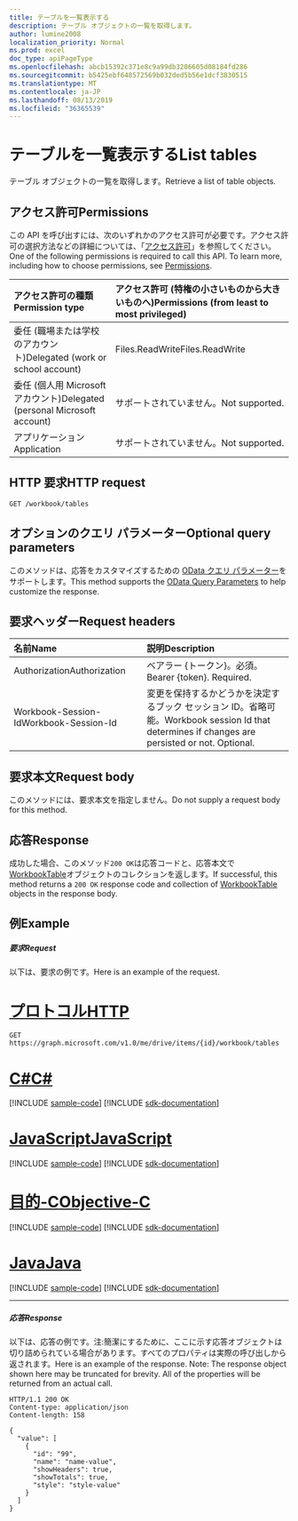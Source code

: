 ```yaml
---
title: テーブルを一覧表示する
description: テーブル オブジェクトの一覧を取得します。
author: lumine2008
localization_priority: Normal
ms.prod: excel
doc_type: apiPageType
ms.openlocfilehash: abcb15392c371e8c9a99db3206605d08184fd286
ms.sourcegitcommit: b5425ebf648572569b032ded5b56e1dcf3830515
ms.translationtype: MT
ms.contentlocale: ja-JP
ms.lasthandoff: 08/13/2019
ms.locfileid: "36365539"
---
```

# <a name="list-tables"></a><span data-ttu-id="5c9a5-103">テーブルを一覧表示する</span><span class="sxs-lookup"><span data-stu-id="5c9a5-103">List tables</span></span>

<span data-ttu-id="5c9a5-104">テーブル オブジェクトの一覧を取得します。</span><span class="sxs-lookup"><span data-stu-id="5c9a5-104">Retrieve a list of table objects.</span></span>
## <a name="permissions"></a><span data-ttu-id="5c9a5-105">アクセス許可</span><span class="sxs-lookup"><span data-stu-id="5c9a5-105">Permissions</span></span>
<span data-ttu-id="5c9a5-p101">この API を呼び出すには、次のいずれかのアクセス許可が必要です。アクセス許可の選択方法などの詳細については、「[アクセス許可](/graph/permissions-reference)」を参照してください。</span><span class="sxs-lookup"><span data-stu-id="5c9a5-p101">One of the following permissions is required to call this API. To learn more, including how to choose permissions, see [Permissions](/graph/permissions-reference).</span></span>

|<span data-ttu-id="5c9a5-108">アクセス許可の種類</span><span class="sxs-lookup"><span data-stu-id="5c9a5-108">Permission type</span></span>      | <span data-ttu-id="5c9a5-109">アクセス許可 (特権の小さいものから大きいものへ)</span><span class="sxs-lookup"><span data-stu-id="5c9a5-109">Permissions (from least to most privileged)</span></span>              |
|:--------------------|:---------------------------------------------------------|
|<span data-ttu-id="5c9a5-110">委任 (職場または学校のアカウント)</span><span class="sxs-lookup"><span data-stu-id="5c9a5-110">Delegated (work or school account)</span></span> | <span data-ttu-id="5c9a5-111">Files.ReadWrite</span><span class="sxs-lookup"><span data-stu-id="5c9a5-111">Files.ReadWrite</span></span>    |
|<span data-ttu-id="5c9a5-112">委任 (個人用 Microsoft アカウント)</span><span class="sxs-lookup"><span data-stu-id="5c9a5-112">Delegated (personal Microsoft account)</span></span> | <span data-ttu-id="5c9a5-113">サポートされていません。</span><span class="sxs-lookup"><span data-stu-id="5c9a5-113">Not supported.</span></span>    |
|<span data-ttu-id="5c9a5-114">アプリケーション</span><span class="sxs-lookup"><span data-stu-id="5c9a5-114">Application</span></span> | <span data-ttu-id="5c9a5-115">サポートされていません。</span><span class="sxs-lookup"><span data-stu-id="5c9a5-115">Not supported.</span></span> |

## <a name="http-request"></a><span data-ttu-id="5c9a5-116">HTTP 要求</span><span class="sxs-lookup"><span data-stu-id="5c9a5-116">HTTP request</span></span>
<!-- { "blockType": "ignored" } -->
```http
GET /workbook/tables
```
## <a name="optional-query-parameters"></a><span data-ttu-id="5c9a5-117">オプションのクエリ パラメーター</span><span class="sxs-lookup"><span data-stu-id="5c9a5-117">Optional query parameters</span></span>
<span data-ttu-id="5c9a5-118">このメソッドは、応答をカスタマイズするための [OData クエリ パラメーター](https://developer.microsoft.com/graph/docs/concepts/query_parameters)をサポートします。</span><span class="sxs-lookup"><span data-stu-id="5c9a5-118">This method supports the [OData Query Parameters](https://developer.microsoft.com/graph/docs/concepts/query_parameters) to help customize the response.</span></span>

## <a name="request-headers"></a><span data-ttu-id="5c9a5-119">要求ヘッダー</span><span class="sxs-lookup"><span data-stu-id="5c9a5-119">Request headers</span></span>
| <span data-ttu-id="5c9a5-120">名前</span><span class="sxs-lookup"><span data-stu-id="5c9a5-120">Name</span></span>      |<span data-ttu-id="5c9a5-121">説明</span><span class="sxs-lookup"><span data-stu-id="5c9a5-121">Description</span></span>|
|:----------|:----------|
| <span data-ttu-id="5c9a5-122">Authorization</span><span class="sxs-lookup"><span data-stu-id="5c9a5-122">Authorization</span></span>  | <span data-ttu-id="5c9a5-p102">ベアラー {トークン}。必須。</span><span class="sxs-lookup"><span data-stu-id="5c9a5-p102">Bearer {token}. Required.</span></span> |
| <span data-ttu-id="5c9a5-125">Workbook-Session-Id</span><span class="sxs-lookup"><span data-stu-id="5c9a5-125">Workbook-Session-Id</span></span>  | <span data-ttu-id="5c9a5-p103">変更を保持するかどうかを決定するブック セッション ID。省略可能。</span><span class="sxs-lookup"><span data-stu-id="5c9a5-p103">Workbook session Id that determines if changes are persisted or not. Optional.</span></span>|

## <a name="request-body"></a><span data-ttu-id="5c9a5-128">要求本文</span><span class="sxs-lookup"><span data-stu-id="5c9a5-128">Request body</span></span>
<span data-ttu-id="5c9a5-129">このメソッドには、要求本文を指定しません。</span><span class="sxs-lookup"><span data-stu-id="5c9a5-129">Do not supply a request body for this method.</span></span>

## <a name="response"></a><span data-ttu-id="5c9a5-130">応答</span><span class="sxs-lookup"><span data-stu-id="5c9a5-130">Response</span></span>

<span data-ttu-id="5c9a5-131">成功した場合、このメソッド`200 OK`は応答コードと、応答本文で[WorkbookTable](../resources/table.md)オブジェクトのコレクションを返します。</span><span class="sxs-lookup"><span data-stu-id="5c9a5-131">If successful, this method returns a `200 OK` response code and collection of [WorkbookTable](../resources/table.md) objects in the response body.</span></span>
## <a name="example"></a><span data-ttu-id="5c9a5-132">例</span><span class="sxs-lookup"><span data-stu-id="5c9a5-132">Example</span></span>
##### <a name="request"></a><span data-ttu-id="5c9a5-133">要求</span><span class="sxs-lookup"><span data-stu-id="5c9a5-133">Request</span></span>
<span data-ttu-id="5c9a5-134">以下は、要求の例です。</span><span class="sxs-lookup"><span data-stu-id="5c9a5-134">Here is an example of the request.</span></span>

# <a name="httptabhttp"></a>[<span data-ttu-id="5c9a5-135">プロトコル</span><span class="sxs-lookup"><span data-stu-id="5c9a5-135">HTTP</span></span>](#tab/http)
<!-- {
  "blockType": "request",
  "name": "get_tables"
}-->
```http
GET https://graph.microsoft.com/v1.0/me/drive/items/{id}/workbook/tables
```
# <a name="ctabcsharp"></a>[<span data-ttu-id="5c9a5-136">C#</span><span class="sxs-lookup"><span data-stu-id="5c9a5-136">C#</span></span>](#tab/csharp)
[!INCLUDE [sample-code](../includes/snippets/csharp/get-tables-csharp-snippets.md)]
[!INCLUDE [sdk-documentation](../includes/snippets/snippets-sdk-documentation-link.md)]

# <a name="javascripttabjavascript"></a>[<span data-ttu-id="5c9a5-137">JavaScript</span><span class="sxs-lookup"><span data-stu-id="5c9a5-137">JavaScript</span></span>](#tab/javascript)
[!INCLUDE [sample-code](../includes/snippets/javascript/get-tables-javascript-snippets.md)]
[!INCLUDE [sdk-documentation](../includes/snippets/snippets-sdk-documentation-link.md)]

# <a name="objective-ctabobjc"></a>[<span data-ttu-id="5c9a5-138">目的-C</span><span class="sxs-lookup"><span data-stu-id="5c9a5-138">Objective-C</span></span>](#tab/objc)
[!INCLUDE [sample-code](../includes/snippets/objc/get-tables-objc-snippets.md)]
[!INCLUDE [sdk-documentation](../includes/snippets/snippets-sdk-documentation-link.md)]

# <a name="javatabjava"></a>[<span data-ttu-id="5c9a5-139">Java</span><span class="sxs-lookup"><span data-stu-id="5c9a5-139">Java</span></span>](#tab/java)
[!INCLUDE [sample-code](../includes/snippets/java/get-tables-java-snippets.md)]
[!INCLUDE [sdk-documentation](../includes/snippets/snippets-sdk-documentation-link.md)]

---

##### <a name="response"></a><span data-ttu-id="5c9a5-140">応答</span><span class="sxs-lookup"><span data-stu-id="5c9a5-140">Response</span></span>
<span data-ttu-id="5c9a5-p104">以下は、応答の例です。注:簡潔にするために、ここに示す応答オブジェクトは切り詰められている場合があります。すべてのプロパティは実際の呼び出しから返されます。</span><span class="sxs-lookup"><span data-stu-id="5c9a5-p104">Here is an example of the response. Note: The response object shown here may be truncated for brevity. All of the properties will be returned from an actual call.</span></span>
<!-- {
  "blockType": "response",
  "truncated": true,
  "@odata.type": "microsoft.graph.workbookTable",
  "isCollection": true
} -->
```http
HTTP/1.1 200 OK
Content-type: application/json
Content-length: 158

{
  "value": [
    {
      "id": "99",
      "name": "name-value",
      "showHeaders": true,
      "showTotals": true,
      "style": "style-value"
    }
  ]
}
```

<!-- uuid: 8fcb5dbc-d5aa-4681-8e31-b001d5168d79
2015-10-25 14:57:30 UTC -->
<!-- {
  "type": "#page.annotation",
  "description": "List tables",
  "keywords": "",
  "section": "documentation",
  "tocPath": "",
  "suppressions": [
  ]
}-->
